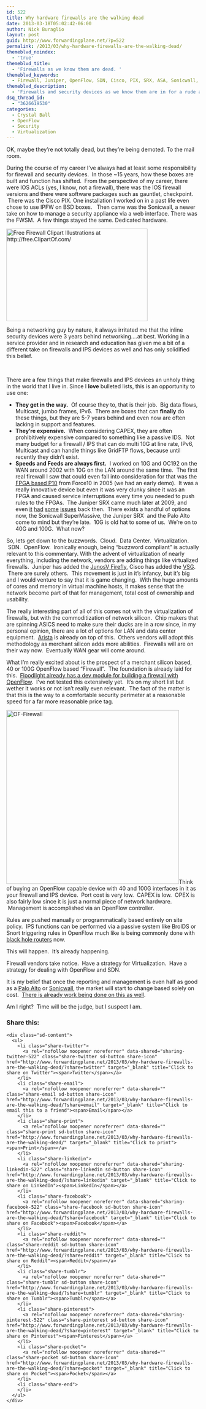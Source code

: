 ```yaml
---
id: 522
title: Why hardware firewalls are the walking dead
date: 2013-03-18T05:02:42-06:00
author: Nick Buraglio
layout: post
guid: http://www.forwardingplane.net/?p=522
permalink: /2013/03/why-hardware-firewalls-are-the-walking-dead/
themeblvd_noindex:
  - 'true'
themeblvd_title:
  - 'Firewalls as we know them are dead. '
themeblvd_keywords:
  - Firewall, Juniper, OpenFlow, SDN, Cisco, PIX, SRX, ASA, Sonicwall, virtualization, virtualize the network, VMware, Firefly, merchant silicon
themeblvd_description:
  - 'Firewalls and security devices as we know them are in for a rude awakening.  OpenFlow, merchant silicon, faster and more CPU and virtualization are stomping around in their front yard.  '
dsq_thread_id:
  - "3626619530"
categories:
  - Crystal Ball
  - OpenFlow
  - Security
  - Virtualization
---
```

OK, maybe they&#8217;re not totally dead, but they&#8217;re being demoted. To the mail room.

During the course of my career I&#8217;ve always had at least some responsibility for firewall and security devices.  In those ~15 years, how these boxes are built and function has shifted.  From the perspective of my career, there were IOS ACLs (yes, I know, not a firewall), there was the IOS firewall versions and there were software packages such as gauntlet, checkpoint.  There was the Cisco PIX. One installation I worked on in a past life even chose to use IPFW on BSD boxes.   Then came was the Sonicwall, a newer take on how to manage a security appliance via a web interface. There was the FWSM.  A few things stayed the same. Dedicated hardware.

<img class=" wp-image-535 alignleft" src="http://www.forwardingplane.net/wp-content/uploads/2013/03/Firewall-1024x670.jpg" alt="Free Firewall Clipart Illustrations at http://free.ClipartOf.com/" width="368" height="241" srcset="http://www.forwardingplane.net/wp-content/uploads/2013/03/Firewall-1024x670.jpg 1024w, http://www.forwardingplane.net/wp-content/uploads/2013/03/Firewall-300x196.jpg 300w, http://www.forwardingplane.net/wp-content/uploads/2013/03/Firewall-550x360.jpg 550w" sizes="(max-width: 368px) 100vw, 368px" /> 

Being a networking guy by nature, it always irritated me that the inline security devices were 3 years behind networking&#8230;.at best. Working in a service provider and in research and education has given me a bit of a different take on firewalls and IPS devices as well and has only solidified this belief.

&nbsp;

There are a few things that make firewalls and IPS devices an unholy thing in the world that I live in. Since I **love** bulleted lists, this is an opportunity to use one:

  * **They get in the way.**  Of course they to, that is their job.  Big data flows, Multicast, jumbo frames, IPv6.  There are boxes that can **finally** do these things, but they are 5-7 years behind and even now are often lacking in support and features.
  * **They&#8217;re expensive.**  When considering CAPEX, they are often prohibitively expensive compared to something like a passive IDS.  Not many budget for a firewall / IPS that can do multi 10G at line rate, IPv6, Multicast and can handle things like GridFTP flows, because until recently they didn&#8217;t exist.
  * **Speeds and Feeds are always first.**  I worked on 10G and OC192 on the WAN around 2002 with 10G on the LAN around the same time.  The first real firewall I saw that could even fall into consideration for that was the <a href="http://webcache.googleusercontent.com/search?q=cache:pLu75PgugigJ:www.force10networks.com/news/pressreleases/2006/pr-2006-08-28_2.asp+&cd=1&hl=en&ct=clnk&gl=us&client=safari" target="_blank">FPGA based P10</a> from Force10 in 2005 (we had an early demo).  It was a really innovative device but even it was very clunky since it was an FPGA and caused service interruptions every time you needed to push rules to the FPGAs.  The Juniper SRX came much later at 2009, and even <a title="Updating SRX IDP signatures" href="http://www.forwardingplane.net/2010/09/updating-srx-idp-signatures/" target="_blank">it</a> <a title="Moving JunOS code between SRX cluster nodes" href="http://www.forwardingplane.net/2011/01/moving-junos-code-between-srx-cluster-nodes/" target="_blank">had</a> <a title="Enabling IPv6 on Juniper SRX 5800 cluster" href="http://www.forwardingplane.net/2010/10/enabling-ipv6-on-juniper-srx-5800-cluster/" target="_blank">some</a> <a title="SRX IPv6 flow based processing" href="http://www.forwardingplane.net/2010/09/srx-ipv6-flow-based-processing/" target="_blank">issues</a> back then.  There exists a handful of options now, the Sonicwall SuperMassive, the Juniper SRX  and the Palo Alto come to mind but they&#8217;re late.  10G is old hat to some of us.  We&#8217;re on to 40G and 100G.  What now?

So, lets get down to the buzzwords.  Cloud.  Data Center.  Virtualization.  SDN.  OpenFlow.  Ironically enough, being &#8220;buzzword compliant&#8221; is actually relevant to this commentary. With the advent of virtualization of nearly everything, including the network, vendors are adding things like virtualized firewalls.  Juniper has added the <a href="http://www.juniper.net/us/en/dm/edge/products/" target="_blank">JunosV Firefly</a>, Cisco has added the <a href="http://www.cisco.com/en/US/products/ps12233/index.html" target="_blank">VSG</a>.  There are surely others.  This movement is just in it&#8217;s infancy, but it&#8217;s big and I would venture to say that it is game changing.  With the huge amounts of cores and memory in virtual machine hosts, it makes sense that the network become part of that for management, total cost of ownership and usability.

The really interesting part of all of this comes not with the virtualization of firewalls, but with the commoditization of network silicon.  Chip makers that are spinning ASICS need to make sure their ducks are in a row since, in my personal opinion, there are a lot of options for LAN and data center equipment.  <a href="http://www.aristanetworks.com" target="_blank">Arista</a> is already on top of this.  Others vendors will adopt this methodology as merchant silicon adds more abilities.  Firewalls will are on their way now.  Eventually WAN gear will come around.

What I&#8217;m really excited about is the prospect of a merchant silicon based, 40 or 100G OpenFlow based &#8220;Firewall&#8221;.  The foundation is already laid for this.  <a href="http://www.openflowhub.org/display/floodlightcontroller/Firewall+(Dev)" target="_blank">Floodlight already has a dev module for building a firewall with OpenFlow</a>.  I&#8217;ve not tested this extensively yet.  It&#8217;s on my short list but wether it works or not isn&#8217;t really even relevant.  The fact of the matter is that this is the way to a comfortable security perimeter at a reasonable speed for a far more reasonable price tag.

[<img class="wp-image-536 alignright" src="http://www.forwardingplane.net/wp-content/uploads/2013/03/OF-Firewall.jpg" alt="OF-Firewall" width="450" height="453" srcset="http://www.forwardingplane.net/wp-content/uploads/2013/03/OF-Firewall.jpg 562w, http://www.forwardingplane.net/wp-content/uploads/2013/03/OF-Firewall-150x150.jpg 150w, http://www.forwardingplane.net/wp-content/uploads/2013/03/OF-Firewall-297x300.jpg 297w, http://www.forwardingplane.net/wp-content/uploads/2013/03/OF-Firewall-45x45.jpg 45w, http://www.forwardingplane.net/wp-content/uploads/2013/03/OF-Firewall-550x553.jpg 550w, http://www.forwardingplane.net/wp-content/uploads/2013/03/OF-Firewall-200x200.jpg 200w" sizes="(max-width: 450px) 100vw, 450px" />](http://www.forwardingplane.net/wp-content/uploads/2013/03/OF-Firewall.jpg)Think of buying an OpenFlow capable device with 40 and 100G interfaces in it as your firewall and IPS device.  Port cost is very low.  CAPEX is low.  OPEX is also fairly low since it is just a normal piece of network hardware.  Management is accomplished via an OpenFlow controller.

Rules are pushed manually or programmatically based entirely on site policy.  IPS functions can be performed via a passive system like BroIDS or Snort triggering rules in OpenFlow much like is being commonly done with <a title="Black Hole routing" href="http://www.forwardingplane.net/2011/10/black-hole-routing/" target="_blank">black hole routers</a> now.

This will happen.  It&#8217;s already happening.

Firewall vendors take notice.  Have a strategy for Virtualization.  Have a strategy for dealing with OpenFlow and SDN.

It is my belief that once the reporting and management is even half as good as a <a href="http://www.paloaltonetworks.com" target="_blank">Palo Alto</a> or <a href="http://www.sonicwall.com" target="_blank">Sonicwall</a>, the market will start to change based solely on cost.  <a href="http://openflow.marist.edu/avior.html" target="_blank">There is already work being done on this as well</a>.

Am I right?  Time will be the judge, but I suspect I am.

<div class="sharedaddy sd-sharing-enabled">
  <div class="robots-nocontent sd-block sd-social sd-social-icon-text sd-sharing">
    <h3 class="sd-title">
      Share this:
    </h3>
    
    <div class="sd-content">
      <ul>
        <li class="share-twitter">
          <a rel="nofollow noopener noreferrer" data-shared="sharing-twitter-522" class="share-twitter sd-button share-icon" href="http://www.forwardingplane.net/2013/03/why-hardware-firewalls-are-the-walking-dead/?share=twitter" target="_blank" title="Click to share on Twitter"><span>Twitter</span></a>
        </li>
        <li class="share-email">
          <a rel="nofollow noopener noreferrer" data-shared="" class="share-email sd-button share-icon" href="http://www.forwardingplane.net/2013/03/why-hardware-firewalls-are-the-walking-dead/?share=email" target="_blank" title="Click to email this to a friend"><span>Email</span></a>
        </li>
        <li class="share-print">
          <a rel="nofollow noopener noreferrer" data-shared="" class="share-print sd-button share-icon" href="http://www.forwardingplane.net/2013/03/why-hardware-firewalls-are-the-walking-dead/" target="_blank" title="Click to print"><span>Print</span></a>
        </li>
        <li class="share-linkedin">
          <a rel="nofollow noopener noreferrer" data-shared="sharing-linkedin-522" class="share-linkedin sd-button share-icon" href="http://www.forwardingplane.net/2013/03/why-hardware-firewalls-are-the-walking-dead/?share=linkedin" target="_blank" title="Click to share on LinkedIn"><span>LinkedIn</span></a>
        </li>
        <li class="share-facebook">
          <a rel="nofollow noopener noreferrer" data-shared="sharing-facebook-522" class="share-facebook sd-button share-icon" href="http://www.forwardingplane.net/2013/03/why-hardware-firewalls-are-the-walking-dead/?share=facebook" target="_blank" title="Click to share on Facebook"><span>Facebook</span></a>
        </li>
        <li class="share-reddit">
          <a rel="nofollow noopener noreferrer" data-shared="" class="share-reddit sd-button share-icon" href="http://www.forwardingplane.net/2013/03/why-hardware-firewalls-are-the-walking-dead/?share=reddit" target="_blank" title="Click to share on Reddit"><span>Reddit</span></a>
        </li>
        <li class="share-tumblr">
          <a rel="nofollow noopener noreferrer" data-shared="" class="share-tumblr sd-button share-icon" href="http://www.forwardingplane.net/2013/03/why-hardware-firewalls-are-the-walking-dead/?share=tumblr" target="_blank" title="Click to share on Tumblr"><span>Tumblr</span></a>
        </li>
        <li class="share-pinterest">
          <a rel="nofollow noopener noreferrer" data-shared="sharing-pinterest-522" class="share-pinterest sd-button share-icon" href="http://www.forwardingplane.net/2013/03/why-hardware-firewalls-are-the-walking-dead/?share=pinterest" target="_blank" title="Click to share on Pinterest"><span>Pinterest</span></a>
        </li>
        <li class="share-pocket">
          <a rel="nofollow noopener noreferrer" data-shared="" class="share-pocket sd-button share-icon" href="http://www.forwardingplane.net/2013/03/why-hardware-firewalls-are-the-walking-dead/?share=pocket" target="_blank" title="Click to share on Pocket"><span>Pocket</span></a>
        </li>
        <li class="share-end">
        </li>
      </ul>
    </div>
  </div>
</div>